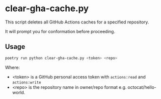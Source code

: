 # clear-gha-cache.py

This script deletes all GitHub Actions caches for a specified repository.

It will prompt you for conformation before proceeding.

## Usage

```bash
poetry run python clear-gha-cache.py <token> <repo>
```

Where:

- \<token> is a GitHub personal access token with `actions:read` and `actions:write`
- \<repo> is the repository name in owner/repo format e.g. octocat/hello-world.
